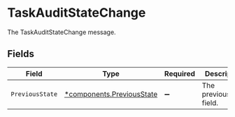 # TaskAuditStateChange

The TaskAuditStateChange message.


## Fields

| Field                                                                 | Type                                                                  | Required                                                              | Description                                                           |
| --------------------------------------------------------------------- | --------------------------------------------------------------------- | --------------------------------------------------------------------- | --------------------------------------------------------------------- |
| `PreviousState`                                                       | [*components.PreviousState](../../models/components/previousstate.md) | :heavy_minus_sign:                                                    | The previousState field.                                              |